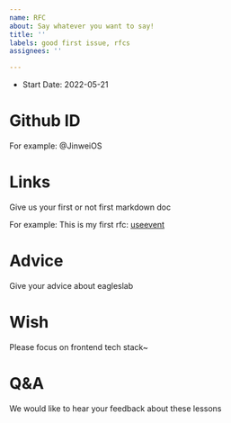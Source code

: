 ```yaml
---
name: RFC
about: Say whatever you want to say!
title: ''
labels: good first issue, rfcs
assignees: ''

---
```


- Start Date: 2022-05-21

# Github ID
For example: @JinweiOS

# Links
Give us your first or not first markdown doc

For example:
This is my first rfc: [useevent](https://github.com/reactjs/rfcs/blob/useevent/text/0000-useevent.md)

# Advice

Give your advice about eagleslab

# Wish

Please focus on frontend tech stack~

# Q&A

We  would like to hear your feedback about these lessons
